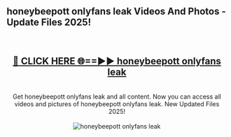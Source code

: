 <h2>honeybeepott onlyfans leak Videos And Photos - Update Files 2025!</h2>
<br>
<div align="center">
<h2><a href="https://top-ai-tools.click/QrbHav" rel="nofollow">🔴 CLICK HERE 🌐==►► honeybeepott onlyfans leak</a></h2>
<br>
Get honeybeepott onlyfans leak and all content. Now you can access all videos and pictures of honeybeepott onlyfans leak. New Updated Files 2025!
<br>
<br>
<a href="https://top-ai-tools.click/QrbHav" rel="nofollow" data-target="animated-image.originalLink"><img src="https://i.ibb.co.com/WyWwxjT/player-gif2.gif" alt="honeybeepott onlyfans leak" style="max-width: 100%; display: inline-block;" data-target="animated-image.originalImage"></a>
</div>
<br>